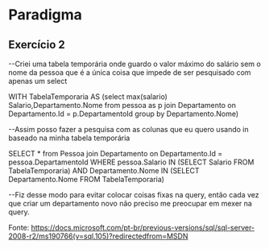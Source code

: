 # Paradigma



## Exercício 2

--Criei uma tabela temporária onde guardo o valor máximo do salário sem o nome da pessoa que é a única coisa que impede de ser pesquisado com apenas um select

WITH TabelaTemporaria AS (select  max(salario) Salario,Departamento.Nome from pessoa as p
join Departamento on Departamento.Id = p.DepartamentoId
group by 
Departamento.Nome)


--Assim posso fazer a pesquisa com as colunas que eu quero usando in baseado na minha tabela temporária 

SELECT * from Pessoa 
join Departamento on Departamento.Id = pessoa.DepartamentoId
WHERE pessoa.Salario IN (SELECT Salario FROM TabelaTemporaria)
AND Departamento.Nome IN (SELECT Departamento.Nome FROM TabelaTemporaria)

--Fiz desse modo para evitar colocar coisas fixas na query, então cada vez que criar um departamento novo não preciso me preocupar em mexer na query.


Fonte: https://docs.microsoft.com/pt-br/previous-versions/sql/sql-server-2008-r2/ms190766(v=sql.105)?redirectedfrom=MSDN


